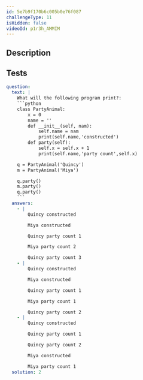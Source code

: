 ```yaml
---
id: 5e7b9f170b6c005b0e76f087
challengeType: 11
isHidden: false
videoId: p1r3h_AMMIM
---
```


## Description
<section id='description'>

</section>

## Tests
<section id='tests'>

```yml
question:
  text: |
    What will the following program print?:
    ```python
    class PartyAnimal:
        x = 0
        name = ''
        def __init__(self, nam):
            self.name = nam
            print(self.name,'constructed')
        def party(self):
            self.x = self.x + 1
            print(self.name,'party count',self.x)

    q = PartyAnimal('Quincy')
    m = PartyAnimal('Miya')

    q.party()
    m.party()
    q.party()
    ```
  answers:
    - |
        Quincy constructed

        Miya constructed

        Quincy party count 1

        Miya party count 2

        Quincy party count 3
    - |
        Quincy constructed

        Miya constructed

        Quincy party count 1

        Miya party count 1

        Quincy party count 2
    - |
        Quincy constructed

        Quincy party count 1

        Quincy party count 2

        Miya constructed

        Miya party count 1
  solution: 2
```

</section>
